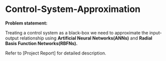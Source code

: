 # Control-System-Approximation

**Problem statement:** 

Treating a control system as a black-box we need to approximate the input-output relationship using **Artificial Neural Networks(ANNs)** and **Radial Basis Function Networks(RBFNs).**

Refer to [Project Report] for detailed description.
